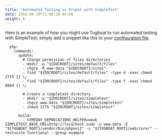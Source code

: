 ```yaml
---
title: "Automated Testing in Drupal with SimpleTest"
date: 2019-09-19T11:00:28-04:00
weight: 6
---
```


Here is an example of how you might use Tugboat to run automated testing with
SimpleTest; simply add a snippet like this to your
[configuration file](../../setting-up-tugboat/index.md#create-a-tugboat-config-file).

```services:
  php:
    commands:
      update:
        # Change permission of files directories
        - mkdir -p "${DOCROOT}/sites/default/files"
        - chgrp -R www-data "${DOCROOT}/sites"
        - find "${DOCROOT}/sites/default/files" -type d -exec chmod 2775 {} \;
        - find "${DOCROOT}/sites/default/files" -type f -exec chmod 0664 {} \;

        # Create a simpletest directory
        - mkdir -p "${DOCROOT}/sites/simpletest"
        - chgrp www-data "${DOCROOT}/sites/simpletest"
        - chmod 2775 "${DOCROOT}/sites/simpletest"

      build:
        - SYMFONY_DEPRECATIONS_HELPER=weak SIMPLETEST_BASE_URL=http://localhost sudo -u www-data -E "${TUGBOAT_ROOT}/vendor/bin/phpunit" -c "${TUGBOAT_ROOT}/web/core/" --testsuite functional --group example
```
